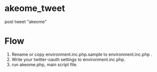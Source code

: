 akeome_tweet
============

post tweet "akeome"


Flow
=============
1. Rename or copy environment.inc.php.sample to environment.inc.php .
2. Write your twitter-oauth settings to environment.inc.php.
3. run akeome.php, main script file.

